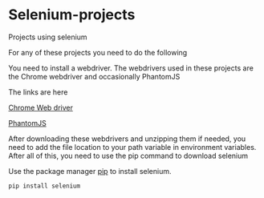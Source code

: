 # Selenium-projects
Projects using selenium


For any of these projects you need to do the following

You need to install a webdriver. The webdrivers used in these projects are the Chrome webdriver and occasionally PhantomJS

The links are here

[Chrome Web driver](https://chromedriver.chromium.org/downloads)

[PhantomJS](https://phantomjs.org/download.html)


After downloading these webdrivers and unzipping them if needed, you need to add the file location to your path variable in environment variables. After all of this, you need to use the pip command to download selenium

Use the package manager [pip](https://pip.pypa.io/en/stable/) to install selenium.

```bash
pip install selenium
```

